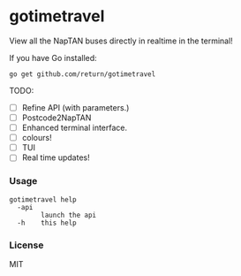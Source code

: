 # gotimetravel
View all the NapTAN buses directly in realtime in the terminal!

If you have Go installed:

`go get github.com/return/gotimetravel`

TODO:

- [ ] Refine API (with parameters.)
- [ ] Postcode2NapTAN
- [ ]  Enhanced terminal interface.
  - [ ] colours!
  - [ ] TUI
- [ ] Real time updates!

### Usage
```
gotimetravel help
  -api
    	launch the api
  -h	this help
```

### License
MIT
